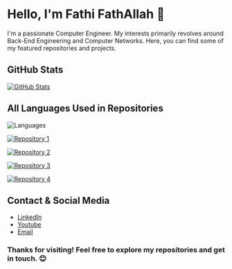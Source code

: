 <!-- Fathi FathAllah -->
# Hello, I'm Fathi FathAllah 👋

<!-- Your Bio -->
I'm a passionate Computer Engineer. My interests primarily revolves around Back-End Engineering and Computer Networks. Here, you can find some of my featured repositories and projects.


<!-- GitHub Stats -->
## GitHub Stats

[![GitHub Stats](https://github-readme-stats.vercel.app/api?username=FathiFathallah&show_icons=true&count_private=true&theme=dark)](https://github.com/FathiFathallah)



<!-- All Languages -->
## All Languages Used in Repositories

![Languages](https://github-readme-stats.vercel.app/api/top-langs/?username=FathiFathallah&layout=compact&theme=dark&langs_count=10)

<!-- Repository 1 -->
[![Repository 1](https://github-readme-stats.vercel.app/api/pin/?username=FathiFathallah&repo=IntrotoProgramming-nanodegree&theme=dark)](https://github.com/FathiFathallah/IntrotoProgramming-nanodegree)

<!-- Repository 2 -->
[![Repository 2](https://github-readme-stats.vercel.app/api/pin/?username=FathiFathallah&repo=AlumniBackEnd&theme=dark)](https://github.com/FathiFathallah/AlumniBackEnd)


<!-- Repository 3 -->
[![Repository 3](https://github-readme-stats.vercel.app/api/pin/?username=FathiFathallah&repo=Network-Users-Manager&theme=dark)](https://github.com/FathiFathallah/Network-Users-Manager)

<!-- Repository 4 -->
[![Repository 4](https://github-readme-stats.vercel.app/api/pin/?username=FathiFathallah&repo=Feillo&theme=dark)](https://github.com/FathiFathallah/Feillo)

<!-- Contact and Social Media -->
## Contact & Social Media

- [LinkedIn](https://www.linkedin.com/in/fathifathallah/)
- [Youtube](https://www.youtube.com/c/FatheAli7)
- [Email](mailto:fathe-ali-7@hotmail.com)

<!-- Footer -->
### Thanks for visiting! Feel free to explore my repositories and get in touch. 😊
